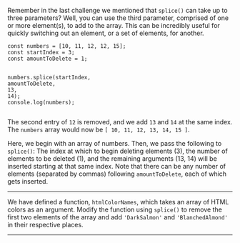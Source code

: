 <div class="challenge-instructions basic-data-structures"><div><section id="description">
<p>Remember in the last challenge we mentioned that <code>splice()</code> can take up to three parameters? Well, you can use the third parameter, comprised of one or more element(s), to add to the array. This can be incredibly useful for quickly switching out an element, or a set of elements, for another.</p>
<pre class="language-js"><code class="language-js"><span class="token keyword">const</span> numbers <span class="token operator">=</span> <span class="token punctuation">[</span><span class="token number">10</span><span class="token punctuation">,</span> <span class="token number">11</span><span class="token punctuation">,</span> <span class="token number">12</span><span class="token punctuation">,</span> <span class="token number">12</span><span class="token punctuation">,</span> <span class="token number">15</span><span class="token punctuation">]</span><span class="token punctuation">;</span>
<span class="token keyword">const</span> startIndex <span class="token operator">=</span> <span class="token number">3</span><span class="token punctuation">;</span>
<span class="token keyword">const</span> amountToDelete <span class="token operator">=</span> <span class="token number">1</span><span class="token punctuation">;</span>

numbers<span class="token punctuation">.</span><span class="token function">splice</span><span class="token punctuation">(</span>startIndex<span class="token punctuation">,</span> amountToDelete<span class="token punctuation">,</span> <span class="token number">13</span><span class="token punctuation">,</span> <span class="token number">14</span><span class="token punctuation">)</span><span class="token punctuation">;</span>
console<span class="token punctuation">.</span><span class="token function">log</span><span class="token punctuation">(</span>numbers<span class="token punctuation">)</span><span class="token punctuation">;</span>
</code></pre>
<p>The second entry of <code>12</code> is removed, and we add <code>13</code> and <code>14</code> at the same index. The <code>numbers</code> array would now be <code>[ 10, 11, 12, 13, 14, 15 ]</code>.</p>
<p>Here, we begin with an array of numbers. Then, we pass the following to <code>splice()</code>: The index at which to begin deleting elements (3), the number of elements to be deleted (1), and the remaining arguments (13, 14) will be inserted starting at that same index. Note that there can be any number of elements (separated by commas) following <code>amountToDelete</code>, each of which gets inserted.</p>
</section></div><hr/><div><section id="instructions">
<p>We have defined a function, <code>htmlColorNames</code>, which takes an array of HTML colors as an argument. Modify the function using <code>splice()</code> to remove the first two elements of the array and add <code>'DarkSalmon'</code> and <code>'BlanchedAlmond'</code> in their respective places.</p>
</section></div><hr/></div>